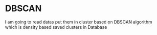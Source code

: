 # DBSCAN
I am going to read datas
put them in cluster based on
DBSCAN algorithm which is density based
saved clusters in Database

